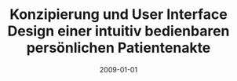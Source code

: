 ---
abstract: ''
authors:
- Florian Mayrhuber
date: '2009-01-01'
featured: false
publication_types:
- '7'
publishDate: '2009-01-01'
title: Konzipierung und User Interface Design einer intuitiv bedienbaren persönlichen
  Patientenakte
url_pdf: ''
---